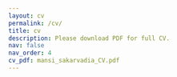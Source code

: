 ```yaml
---
layout: cv
permalink: /cv/
title: cv
description: Please download PDF for full CV.
nav: false
nav_order: 4
cv_pdf: mansi_sakarvadia_CV.pdf
---
```

